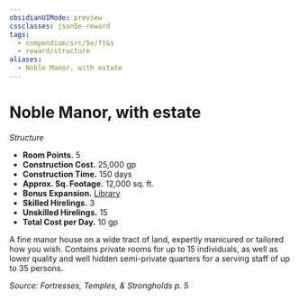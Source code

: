 ```yaml
---
obsidianUIMode: preview
cssclasses: json5e-reward
tags:
  - compendium/src/5e/ft&s
  - reward/structure
aliases:
  - Noble Manor, with estate
---
```

# Noble Manor, with estate
*Structure*  

- **Room Points.** 5  
- **Construction Cost.** 25,000 gp  
- **Construction Time.** 150 days  
- **Approx. Sq. Footage.** 12,000 sq. ft.  
- **Bonus Expansion.** [Library](2-Mechanics/CLI/rewards/library-ft-s.md)  
- **Skilled Hirelings.** 3  
- **Unskilled Hirelings.** 15  
- **Total Cost per Day.** 10 gp  

A fine manor house on a wide tract of land, expertly manicured or tailored how you wish. Contains private rooms for up to 15 individuals, as well as lower quality and well hidden semi-private quarters for a serving staff of up to 35 persons.

*Source: Fortresses, Temples, & Strongholds p. 5*
